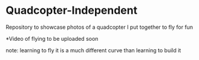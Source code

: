 # Quadcopter-Independent
Repository to showcase photos of a quadcopter I put together to fly for fun 

*Video of flying to be uploaded soon

note: learning to fly it is a much different curve than learning to build it
